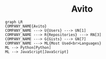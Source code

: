 <h1 align="center">Avito</h1>

```mermaid
graph LR
COMPANY_NAME{Avito}
COMPANY_NAME ---> U{Users} ---> UN[1]
COMPANY_NAME ---> R{Repositories} ---> RN[3]
COMPANY_NAME ---> G{Gists} ---> GN[7]
COMPANY_NAME ---> ML{Most Used<br>Languages}
ML --> Python[Python]
ML --> JavaScript[JavaScript]
```
